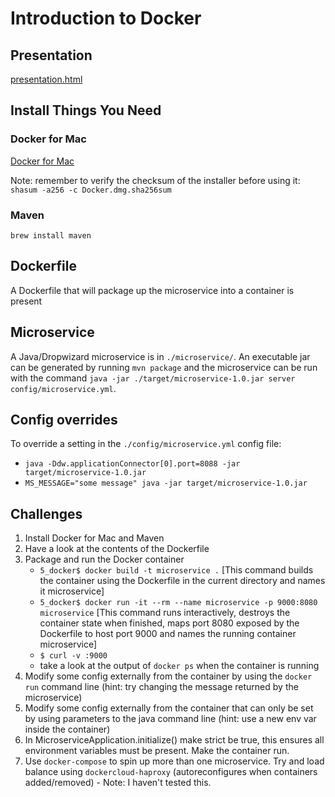 # Introduction to Docker

## Presentation

[presentation.html](presentation.html)

## Install Things You Need

### Docker for Mac

[Docker for Mac](https://docs.docker.com/docker-for-mac/)

Note: remember to verify the checksum of the installer before using
it: `shasum -a256 -c Docker.dmg.sha256sum`

### Maven

`brew install maven`

## Dockerfile

A Dockerfile that will package up the microservice into a container is present

## Microservice

A Java/Dropwizard microservice is in `./microservice/`.  An executable
jar can be generated by running `mvn package` and the microservice can
be run with the command `java -jar ./target/microservice-1.0.jar
server config/microservice.yml`.

## Config overrides

To override a setting in the `./config/microservice.yml` config file:

* `java -Ddw.applicationConnector[0].port=8088 -jar target/microservice-1.0.jar`
* `MS_MESSAGE="some message" java -jar target/microservice-1.0.jar`

## Challenges

1. Install Docker for Mac and Maven
2. Have a look at the contents of the Dockerfile
2. Package and run the Docker container
   * `5_docker$ docker build -t microservice .` [This command builds the container using the Dockerfile in the current directory and names it microservice]
   * `5_docker$ docker run -it --rm --name microservice -p 9000:8080 microservice` [This command runs interactively, destroys the container state when finished, maps port 8080 exposed by the Dockerfile to host port 9000 and names the running container microservice]
   * `$ curl -v :9000`
   * take a look at the output of `docker ps` when the container is running
3. Modify some config externally from the container by using the `docker run` command line (hint: try changing the message returned by the microservice)
4. Modify some config externally from the container that can only be set by using parameters to the java command line (hint: use a new env var inside the container)
5. In MicroserviceApplication.initialize() make strict be true, this ensures all environment variables must be present.  Make the container run.
6. Use `docker-compose` to spin up more than one microservice.  Try and load balance using `dockercloud-haproxy` (autoreconfigures when containers added/removed) - Note: I haven't tested this.

